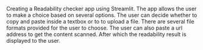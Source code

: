 Creating a Readability checker app using Streamlit.
The app allows the user to make a choice based on several options.
The user can decide whether to copy and paste inside a textbox or to to upload a file.
There are several file formats provided for the user to choose.
The user can also paste a url address to get the content scanned.
After which the readability result is displayed to the user.
